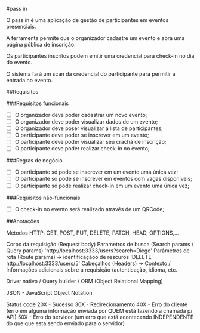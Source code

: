 #pass in

O pass.in é uma aplicação de gestão de participantes em eventos presenciais.

A ferramenta permite que o organizador cadastre um evento e abra uma página pública de inscrição.

Os participantes inscritos podem emitir uma credencial para check-in no dia do evento.

O sistema fará um scan da credencial do participante para permitir a entrada no evento.

##Requisitos

###Requisitos funcionais

- [ ] O organizador deve poder cadastrar um novo evento;
- [ ] O organizador deve poder visualizar dados de um evento;
- [ ] O organizador deve poser visualizar a lista de participantes;
- [ ] O participante deve poder se inscrever em um evento;
- [ ] O participante deve poder visualizar seu crachá de inscrição;
- [ ] O participante deve poder realizar check-in no evento;

###Regras de negócio

- [ ] O participante só pode se inscrever em um evento uma única vez;
- [ ] O participante só pode se inscrever em eventos com vagas disponíveis;
- [ ] O participante só pode realizar check-in em um evento uma única vez;

###Requisitos não-funcionais

- [ ] O check-in no evento será realizado através de um QRCode;

##Anotações

Métodos HTTP: GET, POST, PUT, DELETE, PATCH, HEAD, OPTIONS,... 

Corpo da requisição (Request body)
Parametros de busca (Search params / Query params) 'http://localhost:3333/users?search=Diego'
Parâmetros de rota (Route params) -> identificaçãoo de rescuros 'DELETE http://localhost:3333/users/5'
Cabeçalhos (Headers) -> Contexto / Informações adicionais sobre a requisição (autenticação, idioma, etc.

Driver nativo / Query builder / ORM (Object Relational Mapping)

JSON - JavaScript Object Notation

Status code
 20X - Sucesso
30X - Redirecionamento
40X - Erro do cliente (erro em alguma informação enviada por QUEM está fazendo a chamada p/ API)
50X - Erro do servidor (um erro que está acontecendo INDEPENDENTE do que que esta sendo enviado para o servidor)